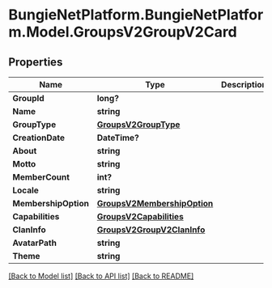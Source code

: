 # BungieNetPlatform.BungieNetPlatform.Model.GroupsV2GroupV2Card
## Properties

Name | Type | Description | Notes
------------ | ------------- | ------------- | -------------
**GroupId** | **long?** |  | [optional] 
**Name** | **string** |  | [optional] 
**GroupType** | [**GroupsV2GroupType**](GroupsV2GroupType.md) |  | [optional] 
**CreationDate** | **DateTime?** |  | [optional] 
**About** | **string** |  | [optional] 
**Motto** | **string** |  | [optional] 
**MemberCount** | **int?** |  | [optional] 
**Locale** | **string** |  | [optional] 
**MembershipOption** | [**GroupsV2MembershipOption**](GroupsV2MembershipOption.md) |  | [optional] 
**Capabilities** | [**GroupsV2Capabilities**](GroupsV2Capabilities.md) |  | [optional] 
**ClanInfo** | [**GroupsV2GroupV2ClanInfo**](GroupsV2GroupV2ClanInfo.md) |  | [optional] 
**AvatarPath** | **string** |  | [optional] 
**Theme** | **string** |  | [optional] 

[[Back to Model list]](../README.md#documentation-for-models) [[Back to API list]](../README.md#documentation-for-api-endpoints) [[Back to README]](../README.md)

